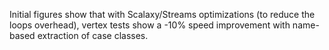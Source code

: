 Initial figures show that with Scalaxy/Streams optimizations (to reduce the loops overhead), vertex tests show a -10% speed improvement with name-based extraction of case classes.

